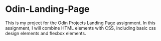# Odin-Landing-Page

This is my project for the Odin Projects Landing Page assignment. In this assignment, I will combine HTML elements with CSS, including basic css design elements and flexbox elements.